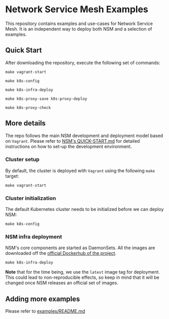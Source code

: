 # Network Service Mesh Examples

This repository contains examples and use-cases for Network Service Mesh. It is an independent way to deploy both NSM and a selection of examples.

## Quick Start

After downloading the repository, execute the following set of commands:

```shell
make vagrant-start

make k8s-config

make k8s-infra-deploy

make k8s-proxy-save k8s-proxy-deploy

make k8s-proxy-check
```

## More details

The repo follows the main NSM development and deployment model based on `Vagrant`. Please refer to [NSM's QUICK-START.md](https://github.com/networkservicemesh/networkservicemesh/blob/master/docs/QUICK-START.md) for detailed instructions on how to set-up the development environment.

### Cluster setup

By default, the cluster is deployed with `Vagrant` using the following `make` target:

```shell
make vagrant-start
```

### Cluster initialization

The default Kubernetes cluster needs to be initialized before we can deploy NSM:

```shell
make k8s-config
```

### NSM infra deployment

NSM's core components are started as DaemonSets. All the images are downloaded off the [official Dockerhub of the project](https://hub.docker.com/u/networkservicemesh).

```shell
make k8s-infra-deploy
```

**Note** that for the time being, we use the `latest` image tag for deployment. This could lead to non-reproducible effects, so keep in mind that it will be changed once NSM releases an official set of images.

## Adding more examples

Please refer to [examples/README.md](examples/README.md)
